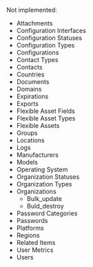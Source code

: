 Not implemented:
- Attachments
- Configuration Interfaces
- Configuration Statuses
- Configuration Types
- Configurations
- Contact Types
- Contacts
- Countries
- Documents
- Domains
- Expirations
- Exports
- Flexible Asset Fields
- Flexible Asset Types
- Flexible Assets
- Groups
- Locations
- Logs
- Manufacturers
- Models
- Operating System
- Organization Statuses
- Organization Types
- Organizations
    - Bulk_update
    - Buld_destroy
- Password Categories
- Passwords
- Platforms
- Regions
- Related Items
- User Metrics
- Users